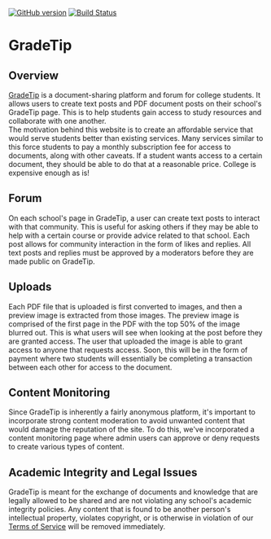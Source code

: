 [![GitHub version](https://badge.fury.io/gh/joshlopez97%2Fgrade-tip.svg)](https://badge.fury.io/gh/joshlopez97%2Fgrade-tip)
[![Build Status](https://travis-ci.org/joshlopez97/grade-tip.svg?branch=master)](https://travis-ci.org/joshlopez97/grade-tip)
# GradeTip
## Overview
[GradeTip](https://gradetip.com) is a document-sharing platform and forum for college students. It allows users to create text posts and PDF document posts on their school's GradeTip page. This is to help students gain access to study resources and collaborate with one another.  
The motivation behind this website is to create an affordable service that would serve students better than existing services. Many services similar to this force students to pay a monthly subscription fee for access to documents, along with other caveats. If a student wants access to a certain document, they should be able to do that at a reasonable price. College is expensive enough as is!
## Forum
On each school's page in GradeTip, a user can create text posts to interact with that community. This is useful for asking others if they may be able to help with a certain course or provide advice related to that school. Each post allows for community interaction in the form of likes and replies. All text posts and replies must be approved by a moderators before they are made public on GradeTip.
## Uploads
Each PDF file that is uploaded is first converted to images, and then a preview image is extracted from those images. The preview image is comprised of the first page in the PDF with the top 50% of the image blurred out. This is what users will see when looking at the post before they are granted access.
The user that uploaded the image is able to grant access to anyone that requests access. Soon, this will be in the form of payment where two students will essentially be completing a transaction between each other for access to the document.
## Content Monitoring
Since GradeTip is inherently a fairly anonymous platform, it's important to incorporate strong content moderation to avoid unwanted content that would damage the reputation of the site. To do this, we've incorporated a content monitoring page where admin users can approve or deny requests to create various types of content.
## Academic Integrity and Legal Issues
GradeTip is meant for the exchange of documents and knowledge that are legally allowed to be shared and are not violating any school's academic integrity policies. Any content that is found to be another person's intellectual property, violates copyright, or is otherwise in violation of our [Terms of Service](https://gradetip.com/terms) will be removed immediately.
